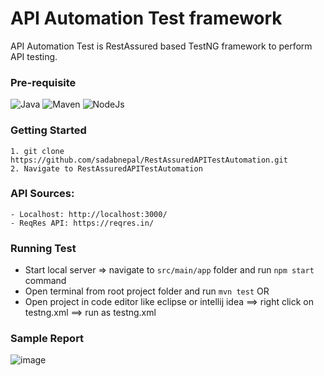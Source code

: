 # API Automation Test framework
API Automation Test is RestAssured based TestNG framework to perform API testing.

### Pre-requisite
![Java](https://img.shields.io/badge/-Java%20JDK-%23007396?logo=java&logoColor=black&)
![Maven](https://img.shields.io/badge/-Maven-C71A36.svg?logo=Apache&logoColor=white)
![NodeJs](https://img.shields.io/badge/-NodeJS-%23339933?logo=npm&logoColor=white)

### Getting Started
```
1. git clone https://github.com/sadabnepal/RestAssuredAPITestAutomation.git
2. Navigate to RestAssuredAPITestAutomation
```

### API Sources:
    - Localhost: http://localhost:3000/
    - ReqRes API: https://reqres.in/

### Running Test
- Start local server => navigate to `src/main/app` folder and run `npm start` command
- Open terminal from root project folder and run `mvn test`  OR
- Open project in code editor like eclipse or intellij idea ==> right click on testng.xml ==> run as testng.xml

### Sample Report
![image](https://user-images.githubusercontent.com/65847528/145362670-7c35a8c4-c869-4bbd-8a15-02d1ffa9eec4.png)